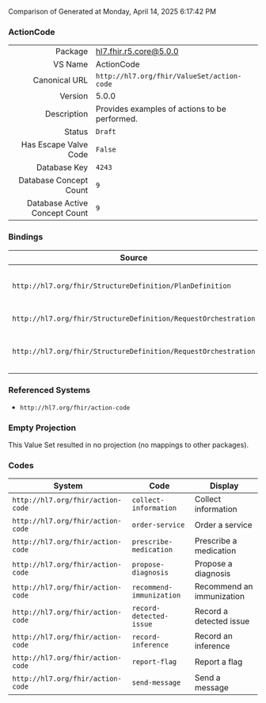 Comparison of 
Generated at Monday, April 14, 2025 6:17:42 PM

### ActionCode

|      |     |
| ---: | --- |
| Package | hl7.fhir.r5.core@5.0.0 |
| VS Name | ActionCode |
| Canonical URL | `http://hl7.org/fhir/ValueSet/action-code` |
| Version | 5.0.0 |
| Description | Provides examples of actions to be performed. |
| Status | `Draft` |
| Has Escape Valve Code | `False` |
| Database Key | `4243` |
| Database Concept Count | `9` |
| Database Active Concept Count | `9` |
### Bindings

| Source | Element | Binding | Strength | Element Short |
| ------ | ------- | ------- | -------- | ------------- |
| `http://hl7.org/fhir/StructureDefinition/PlanDefinition` | `PlanDefinition.action.code` | `http://hl7.org/fhir/ValueSet/action-code` | `Example` | Code representing the meaning of the action or sub-actions |
| `http://hl7.org/fhir/StructureDefinition/RequestOrchestration` | `RequestOrchestration.code` | `http://hl7.org/fhir/ValueSet/action-code` | `Example` | What's being requested/ordered |
| `http://hl7.org/fhir/StructureDefinition/RequestOrchestration` | `RequestOrchestration.action.code` | `http://hl7.org/fhir/ValueSet/action-code` | `Example` | Code representing the meaning of the action or sub-actions |

### Referenced Systems

* `http://hl7.org/fhir/action-code`
### Empty Projection

This Value Set resulted in no projection (no mappings to other packages).

### Codes

| System | Code | Display |
| ------ | ---- | ------- |
| `http://hl7.org/fhir/action-code` | `collect-information` | Collect information |
| `http://hl7.org/fhir/action-code` | `order-service` | Order a service |
| `http://hl7.org/fhir/action-code` | `prescribe-medication` | Prescribe a medication |
| `http://hl7.org/fhir/action-code` | `propose-diagnosis` | Propose a diagnosis |
| `http://hl7.org/fhir/action-code` | `recommend-immunization` | Recommend an immunization |
| `http://hl7.org/fhir/action-code` | `record-detected-issue` | Record a detected issue |
| `http://hl7.org/fhir/action-code` | `record-inference` | Record an inference |
| `http://hl7.org/fhir/action-code` | `report-flag` | Report a flag |
| `http://hl7.org/fhir/action-code` | `send-message` | Send a message |
